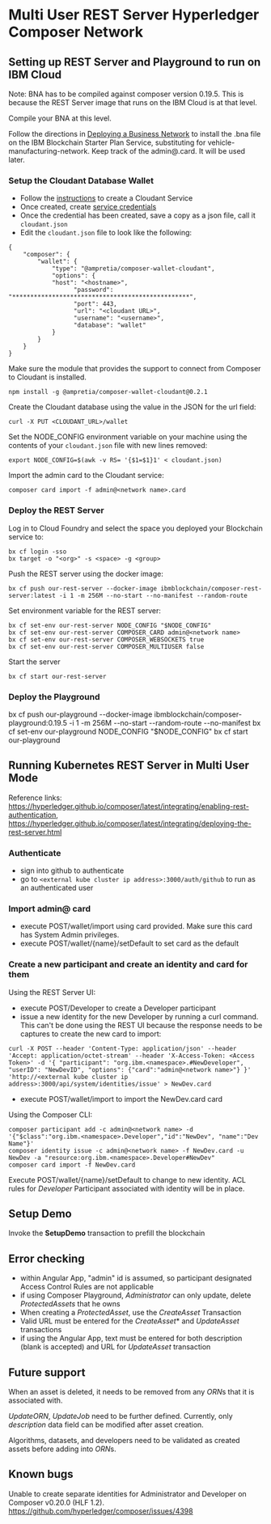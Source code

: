 # Multi User REST Server Hyperledger Composer Network
 
## Setting up REST Server and Playground to run on IBM Cloud 

Note: BNA has to be compiled against composer version 0.19.5.  This is because the REST Server image that runs on the IBM Cloud is at that level.

Compile your BNA at this level.

Follow the directions in [Deploying a Business Network](https://console.bluemix.net/docs/services/blockchain/develop_starter.html#deploying-a-business-network) to install the .bna file on the IBM Blockchain Starter Plan Service, substituting <network name> for vehicle-manufacturing-network. Keep track of the admin@<network name>.card. It will be used later.

### Setup the Cloudant Database Wallet

- Follow the [instructions](https://console.bluemix.net/docs/services/Cloudant/tutorials/create_service.html#creating-a-cloudant-nosql-db-instance-on-ibm-cloud) to create a Cloudant Service
- Once created, create [service credentials](https://console.bluemix.net/docs/services/Cloudant/tutorials/create_service.html#the-service-credentials) 
- Once the credential has been created, save a copy as a json file, call it `cloudant.json`
- Edit the `cloudant.json` file to look like the following:

```
{
    "composer": {
        "wallet": {
            "type": "@ampretia/composer-wallet-cloudant",
            "options": {
	        "host": "<hostname>",
                  "password": "*************************************************",
                  "port": 443,
                  "url": "<cloudant URL>",
                  "username": "<username>",
                  "database": "wallet"
            }
        }
    }
}
```
Make sure the module that provides the support to connect from Composer to Cloudant is installed.
```
npm install -g @ampretia/composer-wallet-cloudant@0.2.1
```
Create the Cloudant database using the value in the JSON for the url field:
```
curl -X PUT <CLOUDANT_URL>/wallet
```
Set the NODE_CONFIG environment variable on your machine using the contents of your `cloudant.json` file with new lines removed:
```
export NODE_CONFIG=$(awk -v RS= '{$1=$1}1' < cloudant.json)
```
Import the admin card to the Cloudant service:
```
composer card import -f admin@<network name>.card
```
### Deploy the REST Server
Log in to Cloud Foundry and select the space you deployed your Blockchain service to:
```
bx cf login -sso 
bx target -o "<org>" -s <space> -g <group>
```
Push the REST server using the docker image:
```
bx cf push our-rest-server --docker-image ibmblockchain/composer-rest-server:latest -i 1 -m 256M --no-start --no-manifest --random-route
```
Set environment variable for the REST server:
```
bx cf set-env our-rest-server NODE_CONFIG "$NODE_CONFIG"
bx cf set-env our-rest-server COMPOSER_CARD admin@<network name>
bx cf set-env our-rest-server COMPOSER_WEBSOCKETS true
bx cf set-env our-rest-server COMPOSER_MULTIUSER false
```
Start the server
```
bx cf start our-rest-server
```
### Deploy the Playground 
bx cf push our-playground --docker-image ibmblockchain/composer-playground:0.19.5 -i 1 -m 256M --no-start --random-route --no-manifest
bx cf set-env our-playground NODE_CONFIG "$NODE_CONFIG"
bx cf start our-playground


  
## Running Kubernetes REST Server in Multi User Mode

Reference links: https://hyperledger.github.io/composer/latest/integrating/enabling-rest-authentication, https://hyperledger.github.io/composer/latest/integrating/deploying-the-rest-server.html

### Authenticate

 - sign into github to authenticate
 - go to `<external kube cluster ip address>:3000/auth/github` to run as an authenticated user
 
### Import admin@<network name> card

 - execute POST/wallet/import using card provided. Make sure this card has System Admin privileges.
 - execute POST/wallet/{name}/setDefault to set card as the default
 
### Create a new participant and create an identity and card for them

Using the REST Server UI:

 - execute POST/Developer to create a Developer participant
 - issue a new identity for the new Developer by running a curl command. This can't be done using the REST UI because the response needs to be captures to create the new card to import:
```
curl -X POST --header 'Content-Type: application/json' --header 'Accept: application/octet-stream' --header 'X-Access-Token: <Access Token>' -d '{ "participant": "org.ibm.<namespace>.#NewDeveloper", "userID": "NewDevID", "options": {"card":"admin@<network name>"} }' 'http://<external kube cluster ip address>:3000/api/system/identities/issue' > NewDev.card
```
 - execute POST/wallet/import to import the NewDev.card card 
 
Using the Composer CLI:
 ```
composer participant add -c admin@<network name> -d '{"$class":"org.ibm.<namespace>.Developer","id":"NewDev", "name":"Dev Name"}'
composer identity issue -c admin@<network name> -f NewDev.card -u NewDev -a "resource:org.ibm.<namespace>.Developer#NewDev"
composer card import -f NewDev.card
```
Execute POST/wallet/{name}/setDefault to change to new identity. ACL rules for *Developer* Participant associated with identity will be in place.

## Setup Demo

Invoke the **SetupDemo** transaction to prefill the blockchain
 
## Error checking
  - within Angular App, "admin" id is assumed, so participant designated Access Control Rules are not applicable
  - if using Composer Playground, *Administrator* can only update, delete *ProtectedAssets* that he owns
  - When creating a *ProtectedAsset*, use the *CreateAsset* Transaction
  - Valid URL must be entered for the *CreateAsset** and *UpdateAsset* transactions
  - if using the Angular App, text must be entered for both description (blank is accepted) and URL for *UpdateAsset* transaction
  
## Future support

When an asset is deleted, it needs to be removed from any *ORN*s that it is associated with.

*UpdateORN*, *UpdateJob* need to be further defined.  Currently, only *description* data field can be modified after asset creation.

Algorithms, datasets, and developers need to be validated as created assets before adding into *ORN*s.

## Known bugs
Unable to create separate identities for Administrator and Developer on Composer v0.20.0 (HLF 1.2). https://github.com/hyperledger/composer/issues/4398
 
